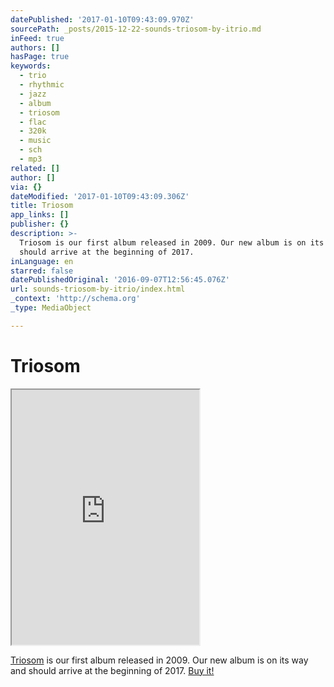 ```yaml
---
datePublished: '2017-01-10T09:43:09.970Z'
sourcePath: _posts/2015-12-22-sounds-triosom-by-itrio.md
inFeed: true
authors: []
hasPage: true
keywords:
  - trio
  - rhythmic
  - jazz
  - album
  - triosom
  - flac
  - 320k
  - music
  - sch
  - mp3
related: []
author: []
via: {}
dateModified: '2017-01-10T09:43:09.306Z'
title: Triosom
app_links: []
publisher: {}
description: >-
  Triosom is our first album released in 2009. Our new album is on its way and
  should arrive at the beginning of 2017.
inLanguage: en
starred: false
datePublishedOriginal: '2016-09-07T12:56:45.076Z'
url: sounds-triosom-by-itrio/index.html
_context: 'http://schema.org'
_type: MediaObject

---
```

# Triosom

<iframe src="https://the-grid.github.io/ed-userhtml/?g=eJwlkDFygzAQRXtOoSGT0qwcHDvBiC5FuhS5wEosoLEEjLQem2Ry94C11f7iz3_zatsF9CQiL45UrqfQUqiEPIubbXmoxEnK-X4WA9l-4Eoc5HGNuYjBqHxgnmMFoHFsDfq5MJOHD6-pban9crhQAHT66tX-WB7K8n1fvkC0P6Qchp5A92ZyqnwcODtetiiPb6fuFTDwbQoXFT06BxxwjDMGGllxuBJsc2j7Ud1IR8u0m9PcSkboHcXY1CiGQF3CXCn9NVpTWA52KsyQwGBLcfJ5850eoRfxWWyhBmyy-uFF8DKvcpjuDCbGvMme0txv5vG-S6b2Uj6fs7-shkdn7UJy2_wD60d6BQ" height="408" style=""></iframe>

[Triosom][0] is our first album released in 2009\. Our new album is on its way and should arrive at the beginning of 2017\.
[Buy it!][1]

[0]: http://music.itrio.ch/album/triosom "Triosom"
[1]: http://music.itrio.ch/